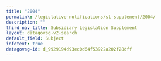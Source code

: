 ```yaml
---
title: "2004"
permalink: /legislative-notifications/sl-supplement/2004/
description: ""
third_nav_title: Subsidiary Legislation Supplement
layout: datagovsg-v2-search
default_field: Subject
infotext: true
datagovsg-id: d_9929194d93ec0d64f53922a202f28dff
---
```

